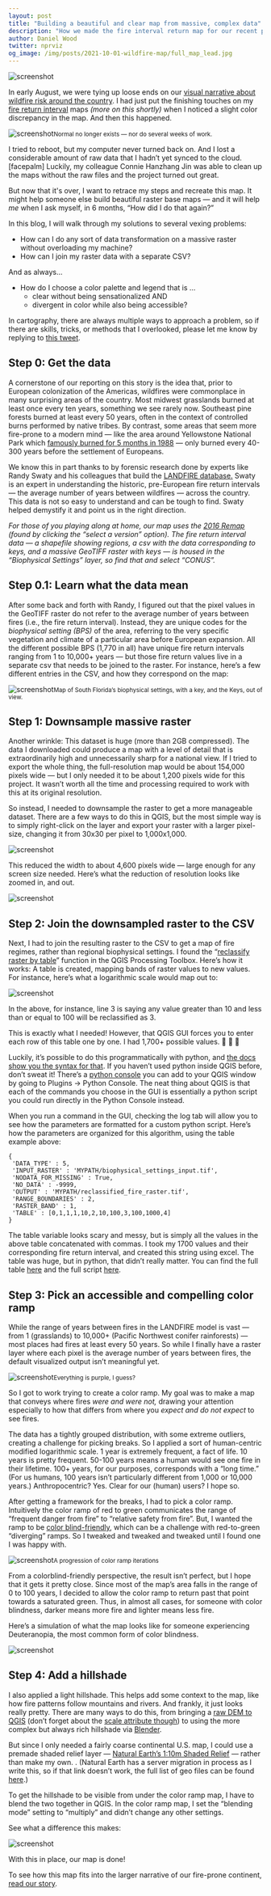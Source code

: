 ```yaml
---
layout: post
title: "Building a beautiful and clear map from massive, complex data"
description: "How we made the fire interval return map for our recent project about wildfire risk."
author: Daniel Wood
twitter: nprviz
og_image: /img/posts/2021-10-01-wildfire-map/full_map_lead.jpg
---
```


![screenshot](/img/posts/2021-10-01-wildfire-map/full_map_lead.jpg)

In early August, we were tying up loose ends on our <a href="https://apps.npr.org/us-wildfires-impact-environment-climate-change/">visual narrative about wildfire risk around the country</a>. I had just put the finishing touches on my <a href="https://landfire.gov/fri.php">fire return interval</a> maps <i>(more on this shortly)</i> when I noticed a slight color discrepancy in the map. And then this happened.

![screenshot](/img/posts/2021-10-01-wildfire-map/ohNO.jpg)<small>Normal no longer exists — nor do several weeks of work.</small>

I tried to reboot, but my computer never turned back on. And I lost a considerable amount of raw data that I hadn’t yet synced to the cloud. [facepalm] Luckily, my colleague Connie Hanzhang Jin was able to clean up the maps without the raw files and the project turned out great.

But now that it's over, I want to retrace my steps and recreate this map. It might help someone else build beautiful raster base maps — and it will help <i>me</i> when I ask myself, in 6 months, “How did I do that again?”

In this blog, I will walk through my solutions to several vexing problems:
- How can I do any sort of data transformation on a massive raster without overloading my machine?
- How can I join my raster data with a separate CSV?

And as always…
- How do I choose a color palette and legend that is ...
  - clear without being sensationalized AND
  - divergent in color while also being accessible?

In cartography, there are always multiple ways to approach a problem, so if there are skills, tricks, or methods that I overlooked, please let me know by replying to <a href="https://twitter.com/DanielPWWood/status/1445083898044682242">this tweet</a>.

## Step 0: Get the data

A cornerstone of our reporting on this story is the idea that, prior to European colonization of the Americas, wildfires were commonplace in many surprising areas of the country. Most midwest grasslands burned at least once every ten years, something we see rarely now. Southeast pine forests burned at least every 50 years, often in the context of controlled burns performed by native tribes. By contrast, some areas that seem more fire-prone to a modern mind — like the area around Yellowstone National Park which <a href="https://www.nps.gov/yell/learn/nature/1988-fires.htm">famously burned for 5 months in 1988</a> — only burned every 40-300 years before the settlement of Europeans.

We know this in part thanks to by forensic research done by experts like Randy Swaty and his colleagues that build the <a href="https://landfire.gov/index.php">LANDFIRE database</a><a href="https://landfire.gov/index.php">.</a> Swaty is an expert in understanding the historic, pre-European fire return intervals — the average number of years between wildfires — across the country. This data is not so easy to understand and can be tough to find. Swaty helped demystify it and point us in the right direction.

<i>For those of you playing along at home, our map uses the</i> <i><a href="https://landfire.gov/version_download.php">2016 Remap</a></i> <i>(found by clicking the “select a version” option). The fire return interval data — a shapefile showing regions, a csv with the data corresponding to keys, and a massive GeoTIFF raster with keys — is housed in the “Biophysical Settings” layer, so find that and select “CONUS”.</i>

## Step 0.1: Learn what the data mean

After some back and forth with Randy, I figured out that the pixel values in the GeoTIFF raster do not refer to the average number of years between fires (i.e., the fire return interval). Instead, they are unique codes for the <i>biophysical setting (BPS)</i> of the area, referring to the very specific vegetation and climate of a particular area before European expansion. All the different possible BPS (1,770 in all) have unique fire return intervals ranging from 1 to 10,000+ years — but those fire return values live in a separate csv that needs to be joined to the raster. For instance, here’s a few different entries in the CSV, and how they correspond on the map:

![screenshot](/img/posts/2021-10-01-wildfire-map/BPS.png)<small>Map of South Florida’s biophysical settings, with a key, and the Keys, out of view.</small>

## Step 1: Downsample massive raster

Another wrinkle: This dataset is huge (more than 2GB compressed). The data I downloaded could produce a map with a level of detail that is extraordinarily high and unnecessarily sharp for a national view. If I tried to export the whole thing, the full-resolution map would be about 154,000 pixels wide — but I only needed it to be about 1,200 pixels wide for this project. It wasn’t worth all the time and processing required to work with this at its original resolution.

So instead, I needed to downsample the raster to get a more manageable dataset. There are a few ways to do this in QGIS, but the most simple way is to simply right-click on the layer and export your raster with a larger pixel-size, changing it from 30x30 per pixel to 1,000x1,000.

![screenshot](/img/posts/2021-10-01-wildfire-map/downSamplePrompt.png)

This reduced the width to about 4,600 pixels wide — large enough for any screen size needed. Here’s what the reduction of resolution looks like zoomed in, and out.

![screenshot](/img/posts/2021-10-01-wildfire-map/downsample1000.2.gif)

## Step 2: Join the downsampled raster to the CSV

Next, I had to join the resulting raster to the CSV to get a map of fire regimes, rather than regional biophysical settings. I found the “<a href="https://docs.qgis.org/3.16/en/docs/user_manual/processing_algs/qgis/rasteranalysis.html#reclassify-by-table">reclassify raster by table</a>” function in the QGIS Processing Toolbox. Here’s how it works: A table is created, mapping bands of raster values to new values. For instance, here’s what a logarithmic scale would map out to:

![screenshot](/img/posts/2021-10-01-wildfire-map/reclassificationTablePrompt.png)

In the above, for instance, line 3 is saying any value greater than 10 and less than or equal to 100 will be reclassified as 3.

This is exactly what I needed! However, that QGIS GUI forces you to enter each row of this table one by one. I had 1,700+ possible values.  🥵 🥵 🥵

Luckily, it’s possible to do this programmatically with python, and <a href="https://docs.qgis.org/3.16/en/docs/user_manual/processing_algs/qgis/rasteranalysis.html#id45">the docs show you the syntax for that</a>. If you haven’t used python inside QGIS before, don’t sweat it! There’s a <a href="https://docs.qgis.org/2.18/en/docs/user_manual/plugins/python_console.html">python console</a> you can add to your QGIS window by going to Plugins -> Python Console. The neat thing about QGIS is that each of the commands you choose in the GUI is essentially a python script you could run directly in the Python Console instead.

When you run a command in the GUI, checking the log tab will allow you to see how the parameters are formatted for a custom python script. Here’s how the parameters are organized for this algorithm, using the table example above:

```
{
 'DATA_TYPE' : 5,
 'INPUT_RASTER' : 'MYPATH/biophysical_settings_input.tif',
 'NODATA_FOR_MISSING' : True,
 'NO_DATA' : -9999,
 'OUTPUT' : 'MYPATH/reclassified_fire_raster.tif',
 'RANGE_BOUNDARIES' : 2,
 'RASTER_BAND' : 1,
 'TABLE' : [0,1,1,1,10,2,10,100,3,100,1000,4]
}
```

The table variable looks scary and messy, but is simply all the values in the above table concatenated with commas. I took my 1700 values and their corresponding fire return interval, and created this string using excel. The table was huge, but in python, that didn’t really matter. You can find the full table <a href="https://gist.github.com/DanielJWood/415e08112ee9c5d3fe38bbff026c54c5">here</a> and the full script <a href="https://gist.github.com/DanielJWood/7b8f4aee4babf2fce7db0fadd1111e04">here</a>.

## Step 3: Pick an accessible and compelling color ramp

While the range of years between fires in the LANDFIRE model is vast — from 1 (grasslands) to 10,000+ (Pacific Northwest conifer rainforests) — most places had fires at least every 50 years. So while I finally have a raster layer where each pixel is the average number of years between fires, the default visualized output isn’t meaningful yet.

![screenshot](/img/posts/2021-10-01-wildfire-map/purple.png)<small>Everything is purple, I guess?</small>

So I got to work trying to create a color ramp. My goal was to make a map that conveys where fires <i>were and were not,</i> drawing your attention especially to how that differs from where you <i>expect and do not expect</i> to see fires.

The data has a tightly grouped distribution, with some extreme outliers, creating a challenge for picking breaks. So I applied a sort of human-centric modified logarithmic scale. 1 year is extremely frequent, a fact of life. 10 years is pretty frequent. 50-100 years means a human would see one fire in their lifetime. 100+ years, for our purposes, corresponds with a “long time.” (For us humans, 100 years isn’t particularly different from 1,000 or 10,000 years.) Anthropocentric? Yes. Clear for our (human) users? I hope so.

After getting a framework for the breaks, I had to pick a color ramp. Intuitively the color ramp of red to green communicates the range of “frequent danger from fire” to “relative safety from fire”. But, I wanted the ramp to be <a href="https://agilescientific.com/blog/2017/12/14/no-more-rainbows">color blind-friendly</a>, which can be a challenge with red-to-green “diverging” ramps. So I tweaked and tweaked and tweaked until I found one I was happy with.

![screenshot](/img/posts/2021-10-01-wildfire-map/comparison-1.png)<small>A progression of color ramp iterations</small>

From a colorblind-friendly perspective, the result isn’t perfect, but I hope that it gets it pretty close. Since most of the map’s area falls in the range of 0 to 100 years, I decided to allow the color ramp to return past that point towards a saturated green. Thus, in almost all cases, for someone with color blindness, darker means more fire and lighter means less fire.

Here’s a simulation of what the map looks like for someone experiencing Deuteranopia, the most common form of color blindness.

![screenshot](/img/posts/2021-10-01-wildfire-map/colorblindness2.gif)

## Step 4: Add a hillshade

I also applied a light hillshade. This helps add some context to the map, like how fire patterns follow mountains and rivers. And frankly, it just looks really pretty. There are many ways to do this, from bringing a <a href="https://somethingaboutmaps.wordpress.com/2017/11/16/creating-shaded-relief-in-blender/">raw DEM to QGIS</a> (don’t forget about the <a href="https://twitter.com/DanielPWWood/status/1436340523963408405">scale attribute though</a>) to using the more complex but always rich hillshade via <a href="https://somethingaboutmaps.wordpress.com/2017/11/16/creating-shaded-relief-in-blender/">Blender</a>.

But since I only needed a fairly coarse continental U.S. map, I could use a premade shaded relief layer — <a href="https://www.naturalearthdata.com/downloads/10m-raster-data/10m-shaded-relief/">Natural Earth’s 1:10m Shaded Relief</a> — rather than make my own. . (Natural Earth has a server migration in process as I write this, so if that link doesn’t work, the full list of geo files can be found <a href="https://gist.github.com/DanielJWood/b71237cc200831acf8e637c05ce2c375#file-natural_earth_s3_links-md">here</a>.)

To get the hillshade to be visible from under the color ramp map, I have to blend the two together in QGIS. In the color ramp map, I set the “blending mode” setting to “multiply” and didn’t change any other settings.

See what a difference this makes:

![screenshot](/img/posts/2021-10-01-wildfire-map/hillshade.png)

With this in place, our map is done!

To see how this map fits into the larger narrative of our fire-prone continent, <a href="https://apps.npr.org/us-wildfires-impact-environment-climate-change/">read our story</a>.
